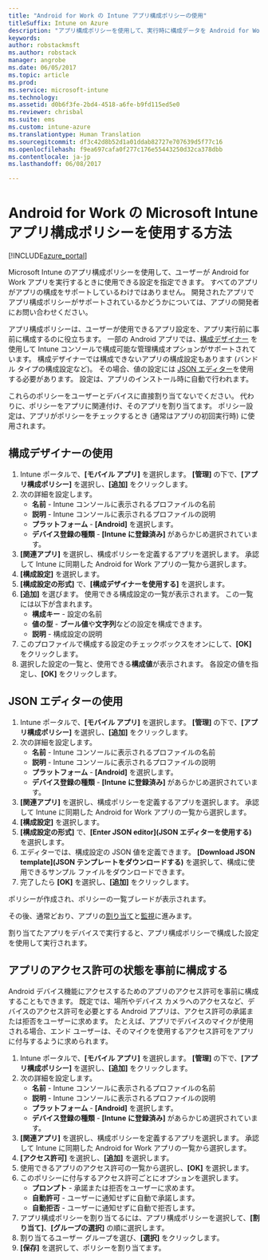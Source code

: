 ```yaml
---
title: "Android for Work の Intune アプリ構成ポリシーの使用"
titleSuffix: Intune on Azure
description: "アプリ構成ポリシーを使用して、実行時に構成データを Android for Work アプリに提供する方法について説明します。"
keywords: 
author: robstackmsft
ms.author: robstack
manager: angrobe
ms.date: 06/05/2017
ms.topic: article
ms.prod: 
ms.service: microsoft-intune
ms.technology: 
ms.assetid: d0b6f3fe-2bd4-4518-a6fe-b9fd115ed5e0
ms.reviewer: chrisbal
ms.suite: ems
ms.custom: intune-azure
ms.translationtype: Human Translation
ms.sourcegitcommit: df3c42d8b52d1a01ddab82727e707639d5f77c16
ms.openlocfilehash: f9ea697cafa0f277c176e55443250d32ca378dbb
ms.contentlocale: ja-jp
ms.lasthandoff: 06/08/2017

---
```


# <a name="how-to-use-microsoft-intune-app-configuration-policies-for-android-for-work"></a>Android for Work の Microsoft Intune アプリ構成ポリシーを使用する方法

[!INCLUDE[azure_portal](./includes/azure_portal.md)]

Microsoft Intune のアプリ構成ポリシーを使用して、ユーザーが Android for Work アプリを実行するときに使用できる設定を指定できます。 すべてのアプリがアプリの構成をサポートしているわけではありません。 開発されたアプリでアプリ構成ポリシーがサポートされているかどうかについては、アプリの開発者にお問い合わせください。

アプリ構成ポリシーは、ユーザーが使用できるアプリ設定を、アプリ実行前に事前に構成するのに役立ちます。 一部の Android アプリでは、[構成デザイナー](#use-configuration-designer) を使用して Intune コンソールで構成可能な管理構成オプションがサポートされています。 構成デザイナーでは構成できないアプリの構成設定もあります (バンドル タイプの構成設定など)。  その場合、値の設定には [JSON エディター](#use-json-editor)を使用する必要があります。   設定は、アプリのインストール時に自動で行われます。

これらのポリシーをユーザーとデバイスに直接割り当てないでください。 代わりに、ポリシーをアプリに関連付け、そのアプリを割り当てます。 ポリシー設定は、アプリがポリシーをチェックするとき (通常はアプリの初回実行時) に使用されます。

## <a name="use-configuration-designer"></a>構成デザイナーの使用

1. Intune ポータルで、**[モバイル アプリ]** を選択します。 **[管理]** の下で、**[アプリ構成ポリシー]** を選択し、**[追加]** をクリックします。
2. 次の詳細を設定します。
    - **名前** - Intune コンソールに表示されるプロファイルの名前
    - **説明** - Intune コンソールに表示されるプロファイルの説明
    - **プラットフォーム** - **[Android]** を選択します。
    - **デバイス登録の種類** - **[Intune に登録済み]** があらかじめ選択されています。
3. **[関連アプリ]** を選択し、構成ポリシーを定義するアプリを選択します。  承認して Intune に同期した Android for Work アプリの一覧から選択します。
4. **[構成設定]** を選択します。
5. **[構成設定の形式]** で、**[構成デザイナーを使用する]** を選択します。
6. **[追加]** を選びます。 使用できる構成設定の一覧が表示されます。 この一覧には以下が含まれます。
    - **構成キー** - 設定の名前
    - **値の型** - **ブール値**や**文字列**などの設定を構成できます。
    - **説明** - 構成設定の説明
7. このプロファイルで構成する設定のチェックボックスをオンにして、**[OK]** をクリックします。
8. 選択した設定の一覧と、使用できる**構成値**が表示されます。 各設定の値を指定し、**[OK]** をクリックします。

## <a name="use-json-editor"></a>JSON エディターの使用

1. Intune ポータルで、**[モバイル アプリ]** を選択します。 **[管理]** の下で、**[アプリ構成ポリシー]** を選択し、**[追加]** をクリックします。
2. 次の詳細を設定します。
    - **名前** - Intune コンソールに表示されるプロファイルの名前
    - **説明** - Intune コンソールに表示されるプロファイルの説明
    - **プラットフォーム** - **[Android]** を選択します。
    - **デバイス登録の種類** - **[Intune に登録済み]** があらかじめ選択されています。
3. **[関連アプリ]** を選択し、構成ポリシーを定義するアプリを選択します。  承認して Intune に同期した Android for Work アプリの一覧から選択します。
5. **[構成設定]** を選択します。
6. **[構成設定の形式]** で、**[Enter JSON editor]\(JSON エディターを使用する\)** を選択します。
7. エディターでは、構成設定の JSON 値を定義できます。 **[Download JSON template]\(JSON テンプレートをダウンロードする\)** を選択して、構成に使用できるサンプル ファイルをダウンロードできます。
8. 完了したら **[OK]** を選択し、**[追加]** をクリックします。

ポリシーが作成され、ポリシーの一覧ブレードが表示されます。

その後、通常どおり、アプリの[割り当て](apps-deploy.md)と[監視](apps-monitor.md)に進みます。

割り当てたアプリをデバイスで実行すると、アプリ構成ポリシーで構成した設定を使用して実行されます。

## <a name="preconfigure-permissions-grant-state-for-apps"></a>アプリのアクセス許可の状態を事前に構成する

Android デバイス機能にアクセスするためのアプリのアクセス許可を事前に構成することもできます。 既定では、場所やデバイス カメラへのアクセスなど、デバイスのアクセス許可を必要とする Android アプリは、アクセス許可の承諾または拒否をユーザーに求めます。 たとえば、アプリでデバイスのマイクが使用される場合、エンド ユーザーは、そのマイクを使用するアクセス許可をアプリに付与するように求められます。

1. Intune ポータルで、**[モバイル アプリ]** を選択します。 **[管理]** の下で、**[アプリ構成ポリシー]** を選択し、**[追加]** をクリックします。
2. 次の詳細を設定します。
    - **名前** - Intune コンソールに表示されるプロファイルの名前
    - **説明** - Intune コンソールに表示されるプロファイルの説明
    - **プラットフォーム** - **[Android]** を選択します。
    - **デバイス登録の種類** - **[Intune に登録済み]** があらかじめ選択されています。
3. **[関連アプリ]** を選択し、構成ポリシーを定義するアプリを選択します。  承認して Intune に同期した Android for Work アプリの一覧から選択します。
5. **[アクセス許可]** を選択し、**[追加]** を選択します。
6. 使用できるアプリのアクセス許可の一覧から選択し、**[OK]** を選択します。
7. このポリシーに付与するアクセス許可ごとにオプションを選択します。
    - **プロンプト** - 承諾または拒否をユーザーに求めます。
    - **自動許可** - ユーザーに通知せずに自動で承諾します。
    - **自動拒否** - ユーザーに通知せずに自動で拒否します。
8. アプリ構成ポリシーを割り当てるには、アプリ構成ポリシーを選択して、**[割り当て]**、**[グループの選択]** の順に選択します。
9. 割り当てるユーザー グループを選び、**[選択]** をクリックします。
10. **[保存]** を選択して、ポリシーを割り当てます。

